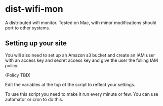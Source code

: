 dist-wifi-mon
=============

A distributed wifi monitor. Tested on Mac, with minor modifications should port to other systems.

Setting up your site
--------------------

You will also need to set up an Amazon s3 bucket and create an IAM user with an access key and secret access key and give the user the folling IAM policy:

(Policy TBD)

Edit the variables at the top of the script to reflect your settings.

To use this script you need to make it run every minute or few. You can use automator or cron to do this.
